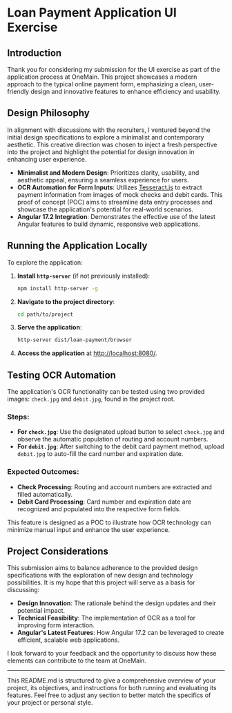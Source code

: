 # Loan Payment Application UI Exercise

## Introduction

Thank you for considering my submission for the UI exercise as part of the application process at OneMain. This project showcases a modern approach to the typical online payment form, emphasizing a clean, user-friendly design and innovative features to enhance efficiency and usability.

## Design Philosophy

In alignment with discussions with the recruiters, I ventured beyond the initial design specifications to explore a minimalist and contemporary aesthetic. This creative direction was chosen to inject a fresh perspective into the project and highlight the potential for design innovation in enhancing user experience.

- **Minimalist and Modern Design**: Prioritizes clarity, usability, and aesthetic appeal, ensuring a seamless experience for users.
- **OCR Automation for Form Inputs**: Utilizes [Tesseract.js](https://github.com/naptha/tesseract.js#tesseractjs) to extract payment information from images of mock checks and debit cards. This proof of concept (POC) aims to streamline data entry processes and showcase the application's potential for real-world scenarios.
- **Angular 17.2 Integration**: Demonstrates the effective use of the latest Angular features to build dynamic, responsive web applications.

## Running the Application Locally

To explore the application:

1. **Install `http-server`** (if not previously installed):
   ```sh
   npm install http-server -g
   ```
2. **Navigate to the project directory**:
   ```sh
   cd path/to/project
   ```
3. **Serve the application**:
   ```sh
   http-server dist/loan-payment/browser
   ```
4. **Access the application** at [http://localhost:8080/](http://localhost:8080/).

## Testing OCR Automation

The application's OCR functionality can be tested using two provided images: `check.jpg` and `debit.jpg`, found in the project root.

### Steps:

- **For `check.jpg`**: Use the designated upload button to select `check.jpg` and observe the automatic population of routing and account numbers.
- **For `debit.jpg`**: After switching to the debit card payment method, upload `debit.jpg` to auto-fill the card number and expiration date.

### Expected Outcomes:

- **Check Processing**: Routing and account numbers are extracted and filled automatically.
- **Debit Card Processing**: Card number and expiration date are recognized and populated into the respective form fields.

This feature is designed as a POC to illustrate how OCR technology can minimize manual input and enhance the user experience.

## Project Considerations

This submission aims to balance adherence to the provided design specifications with the exploration of new design and technology possibilities. It is my hope that this project will serve as a basis for discussing:

- **Design Innovation**: The rationale behind the design updates and their potential impact.
- **Technical Feasibility**: The implementation of OCR as a tool for improving form interaction.
- **Angular's Latest Features**: How Angular 17.2 can be leveraged to create efficient, scalable web applications.

I look forward to your feedback and the opportunity to discuss how these elements can contribute to the team at OneMain.

---

This README.md is structured to give a comprehensive overview of your project, its objectives, and instructions for both running and evaluating its features. Feel free to adjust any section to better match the specifics of your project or personal style.
